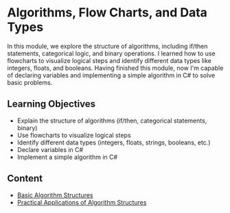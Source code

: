 # Algorithms, Flow Charts, and Data Types

In this module, we explore the structure of algorithms, including if/then
statements, categorical logic, and binary operations. I learned how to use
flowcharts to visualize logical steps and identify different data types like
integers, floats, and booleans. Having finished this module, now I'm capable of
declaring variables and implementing a simple algorithm in C# to solve
basic problems.

## Learning Objectives

- Explain the structure of algorithms (if/then, categorical statements, binary)
- Use flowcharts to visualize logical steps
- Identify different data types (integers, floats, strings, booleans, etc.)
- Declare variables in C#
- Implement a simple algorithm in C#

## Content

- [Basic Algorithm Structures](/courses/01-foundations-of-coding-full-stack/modules/03-algorithms-flow-charts-and-data-types/basic-algorithms-structures.md)
- [Practical Applications of Algorithm Structures](/courses/01-foundations-of-coding-full-stack/modules/03-algorithms-flow-charts-and-data-types/practical-applications-of-algorithm-structures.md)

